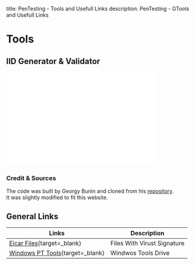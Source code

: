 title: PenTesting - Tools and Usefull Links
description: PenTesting - GTools and Usefull Links

# Tools

## IID Generator & Validator

<div style="overflow: hidden;">
    <iframe title="Israel ID Generator & Validator" src="/assets/IID_Generator/" scrolling="no" style="border: 0px; height: 250px; margin-top: -0px; width:80%"></iframe>
</div>

### Credit & Sources

The code was built by Georgy Bunin and cloned from his [repository](https://github.com/georgybu/IID_Generator).  
It was slightly modified to fit this website.

## General Links

| Links                                                                                                       | Description                 |
| ----------------------------------------------------------------------------------------------------------- | --------------------------- |
| [Eicar Files](https://www.eicar.org/85-0-Download.html){target=_blank}                                      | Files With Virust Signature |
| [Windows PT Tools](https://drive.google.com/drive/folders/1U2lgY13id2bQrYQJ7LqPfEMZcvAGadg0){target=_blank} | Windwos Tools Drive         |
